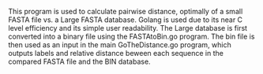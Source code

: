 This program is used to calculate pairwise distance, optimally of a small FASTA file vs. a Large FASTA database. Golang is used due to its 
near C level efficiency and its simple user readability. The Large database is first converted into a binary file using the FASTAtoBin.go 
program. The bin file is then used as an input in the main GoTheDistance.go program, which outputs labels and relative distance beween each 
sequence in the compared FASTA file and the BIN database.